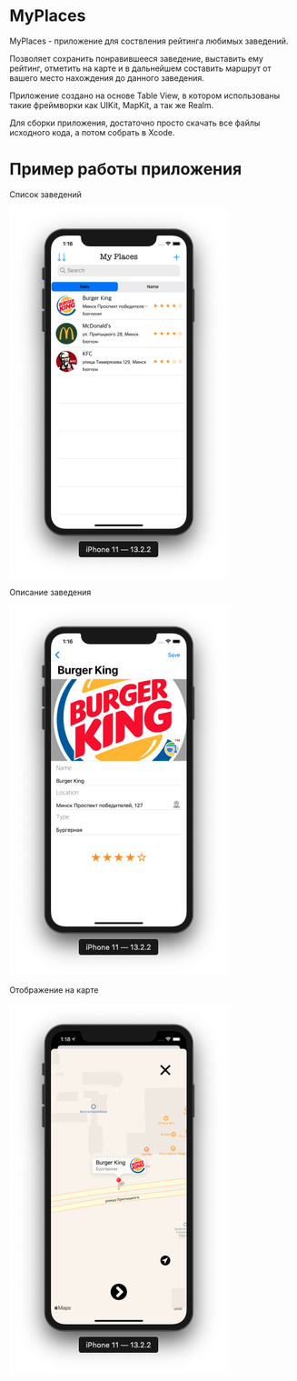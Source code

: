 # MyPlaces

MyPlaces - приложение для соствления рейтинга любимых заведений.

Позволяет сохранить понравившееся заведение, выставить ему рейтинг, отметить на карте и в дальнейшем составить маршрут от вашего место нахождения до данного заведения.

Приложение создано на основе Table View, в котором использованы такие фреймворки как UIKit, MapKit, а так же Realm.

Для сборки приложения, достаточно просто скачать все файлы исходного кода, а потом собрать в Xcode.

# Пример работы приложения 

Список заведений 

![Image alt](https://github.com/AliaksandrMiakhovich/MyPlaces/raw/master/screenshots/png1.png)

Описание заведения

![Image alt](https://github.com/AliaksandrMiakhovich/MyPlaces/raw/master/screenshots/png2.png)

Отображение на карте

![Image alt](https://github.com/AliaksandrMiakhovich/MyPlaces/raw/master/screenshots/png3.png)
